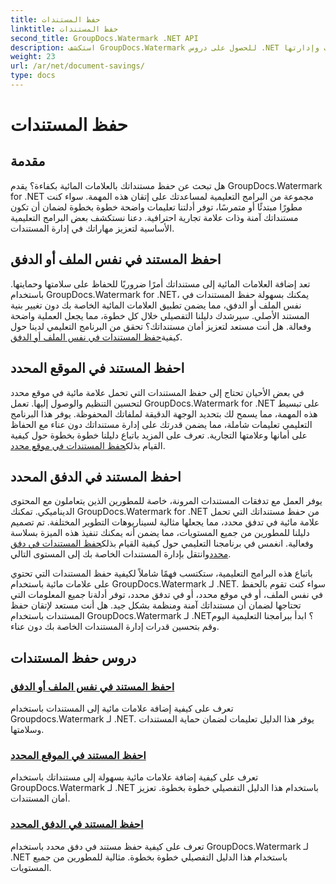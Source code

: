 ```yaml
---
title: حفظ المستندات
linktitle: حفظ المستندات
second_title: GroupDocs.Watermark .NET API
description: استكشف GroupDocs.Watermark للحصول على دروس .NET حول حفظ المستندات التي تحتوي على علامات مائية. تعلم طرقًا خطوة بخطوة لتحسين أمان المستندات وإدارتها.
weight: 23
url: /ar/net/document-savings/
type: docs
---
```

# حفظ المستندات

## مقدمة

هل تبحث عن حفظ مستنداتك بالعلامات المائية بكفاءة؟ يقدم GroupDocs.Watermark for .NET مجموعة من البرامج التعليمية لمساعدتك على إتقان هذه المهمة. سواء كنت مطورًا مبتدئًا أو متمرسًا، توفر أدلتنا تعليمات واضحة خطوة بخطوة لضمان أن تكون مستنداتك آمنة وذات علامة تجارية احترافية. دعنا نستكشف بعض البرامج التعليمية الأساسية لتعزيز مهاراتك في إدارة المستندات.

## احفظ المستند في نفس الملف أو الدفق
 تعد إضافة العلامات المائية إلى مستنداتك أمرًا ضروريًا للحفاظ على سلامتها وحمايتها. باستخدام GroupDocs.Watermark for .NET، يمكنك بسهولة حفظ المستندات في نفس الملف أو الدفق، مما يضمن تطبيق العلامات المائية الخاصة بك دون تغيير بنية المستند الأصلي. سيرشدك دليلنا التفصيلي خلال كل خطوة، مما يجعل العملية واضحة وفعالة. هل أنت مستعد لتعزيز أمان مستنداتك؟ تحقق من البرنامج التعليمي لدينا حول كيفية[حفظ المستندات في نفس الملف أو الدفق](./save-document-same-file-stream/).

## احفظ المستند في الموقع المحدد
في بعض الأحيان تحتاج إلى حفظ المستندات التي تحمل علامة مائية في موقع محدد لتحسين التنظيم والوصول إليها. تعمل GroupDocs.Watermark for .NET على تبسيط هذه المهمة، مما يسمح لك بتحديد الوجهة الدقيقة لملفاتك المحفوظة. يوفر هذا البرنامج التعليمي تعليمات شاملة، مما يضمن قدرتك على إدارة مستنداتك دون عناء مع الحفاظ على أمانها وعلامتها التجارية. تعرف على المزيد باتباع دليلنا خطوة بخطوة حول كيفية القيام بذلك[حفظ المستندات في موقع محدد](./save-document-specified-location/).

## احفظ المستند في الدفق المحدد
 يوفر العمل مع تدفقات المستندات المرونة، خاصة للمطورين الذين يتعاملون مع المحتوى الديناميكي. تمكنك GroupDocs.Watermark for .NET من حفظ مستنداتك التي تحمل علامة مائية في تدفق محدد، مما يجعلها مثالية لسيناريوهات التطوير المختلفة. تم تصميم دليلنا للمطورين من جميع المستويات، مما يضمن أنه يمكنك تنفيذ هذه الميزة بسلاسة وفعالية. انغمس في برنامجنا التعليمي حول كيفية القيام بذلك[حفظ المستندات في دفق محدد](./save-document-specified-stream/)وانتقل بإدارة المستندات الخاصة بك إلى المستوى التالي.

باتباع هذه البرامج التعليمية، ستكتسب فهمًا شاملاً لكيفية حفظ المستندات التي تحتوي على علامات مائية باستخدام GroupDocs.Watermark لـ .NET. سواء كنت تقوم بالحفظ في نفس الملف، أو في موقع محدد، أو في تدفق محدد، توفر أدلةنا جميع المعلومات التي تحتاجها لضمان أن مستنداتك آمنة ومنظمة بشكل جيد. هل أنت مستعد لإتقان حفظ المستندات باستخدام GroupDocs.Watermark لـ .NET؟ ابدأ ببرامجنا التعليمية اليوم وقم بتحسين قدرات إدارة المستندات الخاصة بك دون عناء.

## دروس حفظ المستندات
### [احفظ المستند في نفس الملف أو الدفق](./save-document-same-file-stream/)
تعرف على كيفية إضافة علامات مائية إلى المستندات باستخدام Groupdocs.Watermark لـ .NET. يوفر هذا الدليل تعليمات لضمان حماية المستندات وسلامتها.
### [احفظ المستند في الموقع المحدد](./save-document-specified-location/)
تعرف على كيفية إضافة علامات مائية بسهولة إلى مستنداتك باستخدام GroupDocs.Watermark لـ .NET باستخدام هذا الدليل التفصيلي خطوة بخطوة. تعزيز أمان المستندات.
### [احفظ المستند في الدفق المحدد](./save-document-specified-stream/)
تعرف على كيفية حفظ مستند في دفق محدد باستخدام GroupDocs.Watermark لـ .NET باستخدام هذا الدليل التفصيلي خطوة بخطوة. مثالية للمطورين من جميع المستويات.